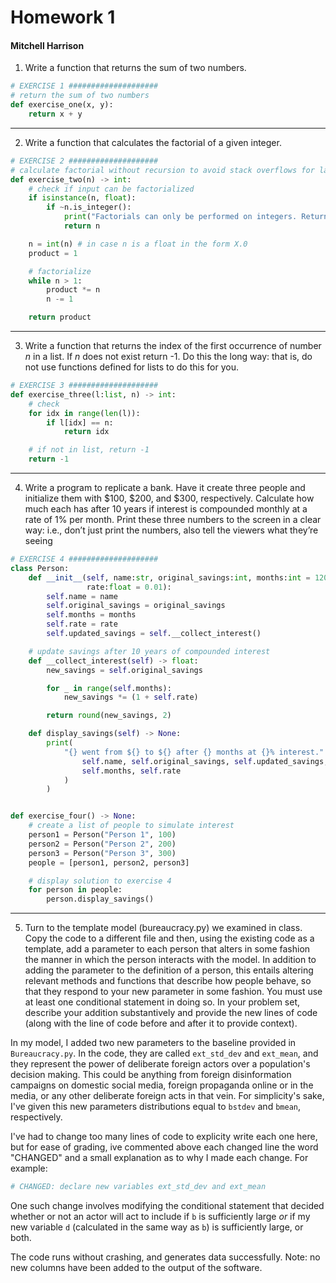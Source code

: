 # Homework 1 
#### Mitchell Harrison


1. Write a function that returns the sum of two numbers.
```python
# EXERCISE 1 ####################
# return the sum of two numbers
def exercise_one(x, y):
    return x + y
```

---

2. Write a function that calculates the factorial of a given integer.
```python
# EXERCISE 2 ####################
# calculate factorial without recursion to avoid stack overflows for larger n
def exercise_two(n) -> int:
    # check if input can be factorialized
    if isinstance(n, float):
        if ~n.is_integer():
            print("Factorials can only be performed on integers. Returning.")
            return n

    n = int(n) # in case n is a float in the form X.0
    product = 1

    # factorialize
    while n > 1:
        product *= n
        n -= 1

    return product
```
    
---

3. Write a function that returns the index of the first occurrence of number *n*
in a list. If *n* does not exist return -1. Do this the long way: that is, do not 
use functions defined for lists to do this for you.
```python
# EXERCISE 3 ####################
def exercise_three(l:list, n) -> int:
    # check
    for idx in range(len(l)):
        if l[idx] == n:
            return idx

    # if not in list, return -1
    return -1
```

---

4. Write a program to replicate a bank. Have it create three people and 
initialize them with $100, $200, and $300, respectively. Calculate how much each
has after 10 years if interest is compounded monthly at a rate of 1% per month. 
Print these three numbers to the screen in a clear way: i.e., don’t just print
the numbers, also tell the viewers what they’re seeing
```python
# EXERCISE 4 ####################
class Person:
    def __init__(self, name:str, original_savings:int, months:int = 1200, 
                 rate:float = 0.01):
        self.name = name
        self.original_savings = original_savings
        self.months = months
        self.rate = rate
        self.updated_savings = self.__collect_interest()

    # update savings after 10 years of compounded interest
    def __collect_interest(self) -> float:
        new_savings = self.original_savings

        for _ in range(self.months):
            new_savings *= (1 + self.rate)

        return round(new_savings, 2)

    def display_savings(self) -> None:
        print(
            "{} went from ${} to ${} after {} months at {}% interest.".format(
                self.name, self.original_savings, self.updated_savings, 
                self.months, self.rate
            )
        )


def exercise_four() -> None:
    # create a list of people to simulate interest 
    person1 = Person("Person 1", 100)
    person2 = Person("Person 2", 200)
    person3 = Person("Person 3", 300)
    people = [person1, person2, person3]

    # display solution to exercise 4
    for person in people:
        person.display_savings()
```

---

5. Turn to the template model (bureaucracy.py) we examined in class. Copy the
code to a different file and then, using the existing code as a template, add a 
parameter to each person that alters in some fashion the manner in which the 
person interacts with the model. In addition to adding the parameter to the
definition of a person, this entails altering relevant methods and functions that 
describe how people behave, so that they respond to your new parameter in some
fashion. You must use at least one conditional statement in doing so. In your
problem set, describe your addition substantively and provide the new lines of
code (along with the line of code before and after it to provide context).

In my model, I added two new parameters to the baseline provided in
`Bureaucracy.py`. In the code, they are called `ext_std_dev` and `ext_mean`, and
they represent the power of deliberate foreign actors over a population's 
decision making. This could be anything from foreign disinformation campaigns on
domestic social media, foreign propaganda online or in the media, or any other
deliberate foreign acts in that vein. For simplicity's sake, I've given this new
parameters distributions equal to `bstdev` and `bmean`, respectively.

I've had to change too many lines of code to explicity write each one here, but 
for ease of grading, ive commented above each changed line the word "CHANGED" and
a small explanation as to why I made each change. For example:
```py
# CHANGED: declare new variables ext_std_dev and ext_mean
```
One such change involves modifying the conditional statement that decided whether
or not an actor will act to include if `b` is sufficiently large *or* if my new 
variable `d` (calculated in the same way as `b`) is sufficiently large, or both.

The code runs without crashing, and generates data successfully. Note: no new 
columns have been added to the output of the software. 
